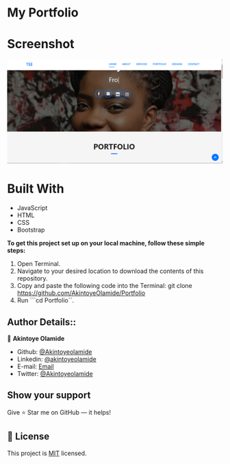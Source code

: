 # My Portfolio

# Screenshot
<img src="img/portfolio.png">

# Built With
- JavaScript 
- HTML 
- CSS
- Bootstrap

**To get this project set up on your local machine, follow these simple steps:**

1. Open Terminal.
2. Navigate to your desired location to download the contents of this repository.
3. Copy and paste the following code into the Terminal: git clone https://github.com/AkintoyeOlamide/Portfolio
4. Run ```cd Portfolio``.


## Author Details::

👤 **Akintoye Olamide**

- Github: [@Akintoyeolamide](https://github.com/AkintoyeOlamide/myportfolio)
- Linkedin: [@akintoyeolamide](https://www.linkedin.com/in/akintoye-olamide-baa80b1a4/)
- E-mail: <a href="mailto:akintoyeolamide500@gmail.com?subject=Hello Olamide!">Email</a>  
- Twitter: [@Akintoyeolamide](https://twitter.com/@toshactL)


## Show your support

Give ⭐ Star me on GitHub — it helps!

## 📝 License

This project is [MIT](lic.url) licensed.   
